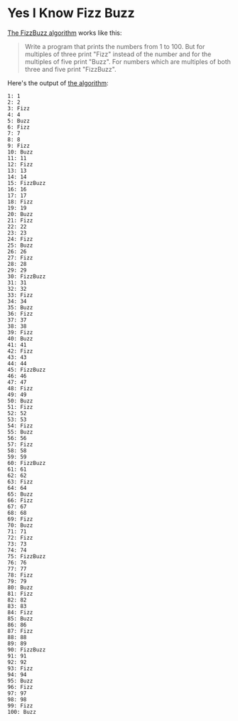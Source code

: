 Yes I Know Fizz Buzz
================

[The FizzBuzz algorithm](http://blog.codinghorror.com/why-cant-programmers-program/) works like this:

> Write a program that prints the numbers from 1 to 100. But for multiples of three print "Fizz" instead of the number and for the multiples of five print "Buzz". For numbers which are multiples of both three and five print "FizzBuzz".

Here's the output of [the algorithm](https://github.com/tieTYT/YesIKnowFizzBuzz/blob/master/src/main/java/yesiknowfizzbuzz/FizzBuzz.java):

```
1: 1
2: 2
3: Fizz
4: 4
5: Buzz
6: Fizz
7: 7
8: 8
9: Fizz
10: Buzz
11: 11
12: Fizz
13: 13
14: 14
15: FizzBuzz
16: 16
17: 17
18: Fizz
19: 19
20: Buzz
21: Fizz
22: 22
23: 23
24: Fizz
25: Buzz
26: 26
27: Fizz
28: 28
29: 29
30: FizzBuzz
31: 31
32: 32
33: Fizz
34: 34
35: Buzz
36: Fizz
37: 37
38: 38
39: Fizz
40: Buzz
41: 41
42: Fizz
43: 43
44: 44
45: FizzBuzz
46: 46
47: 47
48: Fizz
49: 49
50: Buzz
51: Fizz
52: 52
53: 53
54: Fizz
55: Buzz
56: 56
57: Fizz
58: 58
59: 59
60: FizzBuzz
61: 61
62: 62
63: Fizz
64: 64
65: Buzz
66: Fizz
67: 67
68: 68
69: Fizz
70: Buzz
71: 71
72: Fizz
73: 73
74: 74
75: FizzBuzz
76: 76
77: 77
78: Fizz
79: 79
80: Buzz
81: Fizz
82: 82
83: 83
84: Fizz
85: Buzz
86: 86
87: Fizz
88: 88
89: 89
90: FizzBuzz
91: 91
92: 92
93: Fizz
94: 94
95: Buzz
96: Fizz
97: 97
98: 98
99: Fizz
100: Buzz
```
